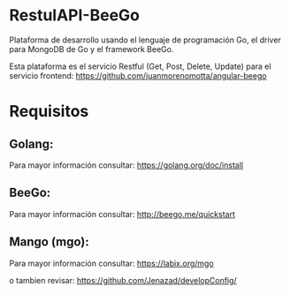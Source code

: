 # RestulAPI-BeeGo

Plataforma de desarrollo usando el lenguaje de programación Go, el driver para MongoDB de Go y el framework BeeGo.

Esta plataforma es el servicio Restful (Get, Post, Delete, Update) para el servicio frontend: https://github.com/juanmorenomotta/angular-beego

# Requisitos

## Golang:

Para mayor información consultar: https://golang.org/doc/install

## BeeGo:

Para mayor información consultar: http://beego.me/quickstart

## Mango (mgo):

Para mayor información consultar: https://labix.org/mgo

o tambien revisar: https://github.com/Jenazad/developConfig/
